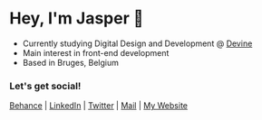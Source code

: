 # Hey, I'm Jasper 👋

- Currently studying Digital Design and Development @ [Devine]
- Main interest in front-end development
- Based in Bruges, Belgium

### Let's get social!

[Behance] | [LinkedIn] | [Twitter] | [Mail] | [My Website]





[Behance]: https://www.behance.net/jaspervermeul/projects
[LinkedIn]: https://www.linkedin.com/in/jasper-vermeulen-739b88180/
[Twitter]: https://twitter.com/Jaspervermm
[Mail]: mailto:jaspervermeulen@icloud.com
[Devine]: https://www.devine.be
[My Website]: https://jaspervermeulen.be
